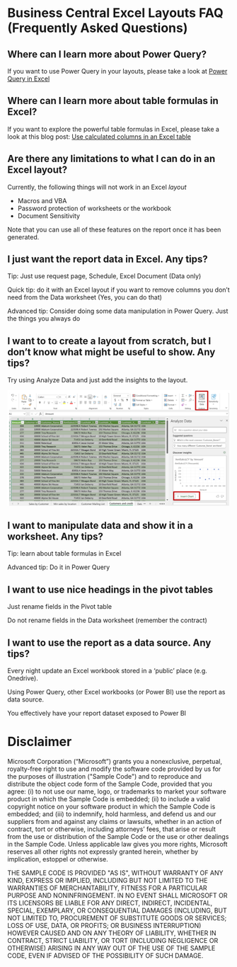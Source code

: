 # Business Central Excel Layouts FAQ (Frequently Asked Questions)

## Where can I learn more about Power Query?
If you want to use Power Query in your layouts, please take a look at [Power Query in Excel](https://powerquery.microsoft.com/en-us/excel/)

## Where can I learn more about table formulas in Excel?
If you want to explore the powerful table formulas in Excel, please take a look at this blog post: [Use calculated columns in an Excel table](https://support.microsoft.com/en-us/office/use-calculated-columns-in-an-excel-table-873fbac6-7110-4300-8f6f-aafa2ea11ce8#:~:text=As%20a%20result%2C%20Excel%20built%20the%20formula%3A%20%3DSUM,to%20use%20the%20same%20formula%20for%20each%20row)


## Are there any limitations to what I can do in an Excel layout?
Currently, the following things will not work in an Excel _layout_
* Macros and VBA
* Password protection of worksheets or the workbook
* Document Sensitivity

Note that you can use all of these features on the report once it has been generated. 

## I just want the report data in Excel. Any tips?
Tip: Just use request page, Schedule, Excel Document (Data only)

Quick tip: do it with an Excel layout if you want to remove columns you don’t need from the Data worksheet (Yes, you can do that)

Advanced tip: Consider doing some data manipulation in Power Query. Just the things you always do

## I want to to create a layout from scratch, but I don’t know what might be useful to show. Any tips?
Try using Analyze Data and just add the insights to the layout.

![Using Analyze Data](images/using-analyze-data.png)


## I want to manipulate data and show it in a worksheet. Any tips?
Tip: learn about table formulas in Excel

Advanced tip: Do it in Power Query

## I want to use nice headings in the pivot tables
Just rename fields in the Pivot table

Do not rename fields in the Data worksheet (remember the contract)

## I want to use the report as a data source. Any tips?
Every night update an Excel workbook stored in a ‘public’ place (e.g. Onedrive).

Using Power Query, other Excel workbooks (or Power BI) use the report as data source. 

You effectively have your report dataset exposed to Power BI



# Disclaimer
Microsoft Corporation (“Microsoft”) grants you a nonexclusive, perpetual, royalty-free right to use and modify the software code provided by us for the purposes of illustration  ("Sample Code") and to reproduce and distribute the object code form of the Sample Code, provided that you agree: (i) to not use our name, logo, or trademarks to market your software product in which the Sample Code is embedded; (ii) to include a valid copyright notice on your software product in which the Sample Code is embedded; and (iii) to indemnify, hold harmless, and defend us and our suppliers from and against any claims or lawsuits, whether in an action of contract, tort or otherwise, including attorneys’ fees, that arise or result from the use or distribution of the Sample Code or the use or other dealings in the Sample Code. Unless applicable law gives you more rights, Microsoft reserves all other rights not expressly granted herein, whether by implication, estoppel or otherwise. 

THE SAMPLE CODE IS PROVIDED "AS IS", WITHOUT WARRANTY OF ANY KIND, EXPRESS OR IMPLIED, INCLUDING BUT NOT LIMITED TO THE WARRANTIES OF MERCHANTABILITY, FITNESS FOR A PARTICULAR PURPOSE AND NONINFRINGEMENT. IN NO EVENT SHALL MICROSOFT OR ITS LICENSORS BE LIABLE FOR ANY DIRECT, INDIRECT, INCIDENTAL, SPECIAL, EXEMPLARY, OR CONSEQUENTIAL DAMAGES (INCLUDING, BUT NOT LIMITED TO, PROCUREMENT OF SUBSTITUTE GOODS OR SERVICES; LOSS OF USE, DATA, OR PROFITS; OR BUSINESS INTERRUPTION) HOWEVER CAUSED AND ON ANY THEORY OF LIABILITY, WHETHER IN CONTRACT, STRICT LIABILITY, OR TORT (INCLUDING NEGLIGENCE OR OTHERWISE) ARISING IN ANY WAY OUT OF THE USE OF THE SAMPLE CODE, EVEN IF ADVISED OF THE POSSIBILITY OF SUCH DAMAGE.